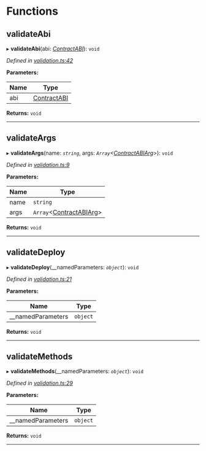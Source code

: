 

# Functions

<a id="validateabi"></a>

##  validateAbi

▸ **validateAbi**(abi: *[ContractABI](_types_.md#contractabi)*): `void`

*Defined in [validation.ts:42](https://github.com/polkadot-js/api/blob/ea991e4/packages/api-contract/src/validation.ts#L42)*

**Parameters:**

| Name | Type |
| ------ | ------ |
| abi | [ContractABI](_types_.md#contractabi) |

**Returns:** `void`

___
<a id="validateargs"></a>

##  validateArgs

▸ **validateArgs**(name: *`string`*, args: *`Array`<[ContractABIArg](_types_.md#contractabiarg)>*): `void`

*Defined in [validation.ts:9](https://github.com/polkadot-js/api/blob/ea991e4/packages/api-contract/src/validation.ts#L9)*

**Parameters:**

| Name | Type |
| ------ | ------ |
| name | `string` |
| args | `Array`<[ContractABIArg](_types_.md#contractabiarg)> |

**Returns:** `void`

___
<a id="validatedeploy"></a>

##  validateDeploy

▸ **validateDeploy**(__namedParameters: *`object`*): `void`

*Defined in [validation.ts:21](https://github.com/polkadot-js/api/blob/ea991e4/packages/api-contract/src/validation.ts#L21)*

**Parameters:**

| Name | Type |
| ------ | ------ |
| __namedParameters | `object` |

**Returns:** `void`

___
<a id="validatemethods"></a>

##  validateMethods

▸ **validateMethods**(__namedParameters: *`object`*): `void`

*Defined in [validation.ts:29](https://github.com/polkadot-js/api/blob/ea991e4/packages/api-contract/src/validation.ts#L29)*

**Parameters:**

| Name | Type |
| ------ | ------ |
| __namedParameters | `object` |

**Returns:** `void`

___

